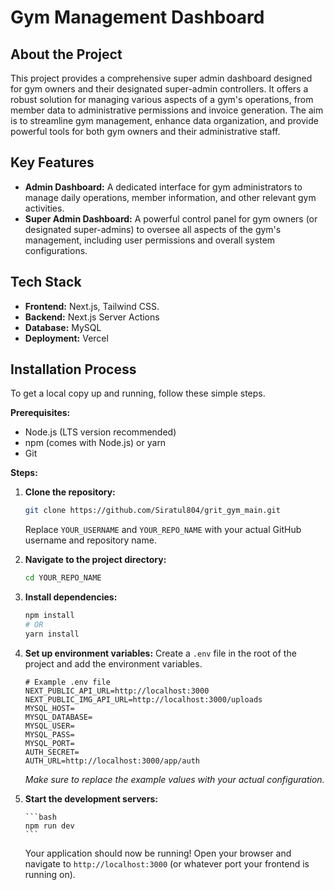 # Gym Management Dashboard

## About the Project

This project provides a comprehensive super admin dashboard designed for gym owners and their designated super-admin controllers. It offers a robust solution for managing various aspects of a gym's operations, from member data to administrative permissions and invoice generation. The aim is to streamline gym management, enhance data organization, and provide powerful tools for both gym owners and their administrative staff.

## Key Features

* **Admin Dashboard:** A dedicated interface for gym administrators to manage daily operations, member information, and other relevant gym activities.
* **Super Admin Dashboard:** A powerful control panel for gym owners (or designated super-admins) to oversee all aspects of the gym's management, including user permissions and overall system configurations.

## Tech Stack

* **Frontend:** Next.js, Tailwind CSS.
* **Backend:** Next.js Server Actions
* **Database:** MySQL
* **Deployment:** Vercel

## Installation Process

To get a local copy up and running, follow these simple steps.

**Prerequisites:**


* Node.js (LTS version recommended)
* npm (comes with Node.js) or yarn
* Git

**Steps:**

1.  **Clone the repository:**
    ```bash
    git clone https://github.com/Siratul804/grit_gym_main.git
    ```
    Replace `YOUR_USERNAME` and `YOUR_REPO_NAME` with your actual GitHub username and repository name.

2.  **Navigate to the project directory:**
    ```bash
    cd YOUR_REPO_NAME
    ```

3.  **Install dependencies:**

    ```bash
    npm install
    # OR
    yarn install
    ```

4.  **Set up environment variables:**
    Create a `.env` file in the root of the project and add the environment variables.

    ```
    # Example .env file
    NEXT_PUBLIC_API_URL=http://localhost:3000
    NEXT_PUBLIC_IMG_API_URL=http://localhost:3000/uploads
    MYSQL_HOST=
    MYSQL_DATABASE=
    MYSQL_USER=
    MYSQL_PASS=
    MYSQL_PORT=
    AUTH_SECRET=
    AUTH_URL=http://localhost:3000/app/auth
    ```
    *Make sure to replace the example values with your actual configuration.*


5.  **Start the development servers:**


        ```bash
        npm run dev
        ```


    Your application should now be running! Open your browser and navigate to `http://localhost:3000` (or whatever port your frontend is running on).
